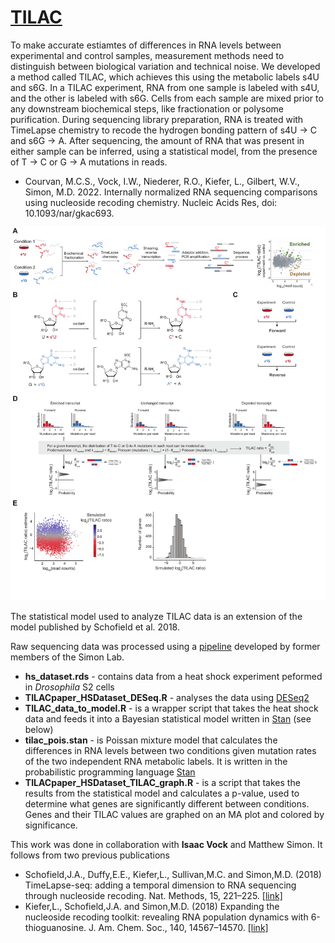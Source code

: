 # [TILAC](https://academic.oup.com/nar/advance-article/doi/10.1093/nar/gkac693/6677324?login=false)

To make accurate estiamtes of differences in RNA levels between experimental and control samples, measurement methods need to distinguish between biological variation and technical noise. We developed a method called TILAC, which achieves this using the metabolic labels s4U and s6G. In a TILAC experiment, RNA from one sample is labeled with s4U, and the other is labeled with s6G. Cells from each sample are mixed prior to any downstream biochemical steps, like fractionation or polysome purification. During sequencing library preparation, RNA is treated with TimeLapse chemistry to recode the hydrogen bonding pattern of s4U -> C and s6G -> A. After sequencing, the amount of RNA that was present in either sample can be inferred, using a statistical model, from the presence of T -> C or G -> A mutations in reads. 

- Courvan, M.C.S., Vock, I.W., Niederer, R.O., Kiefer, L., Gilbert, W.V., Simon, M.D. 2022. Internally normalized RNA sequencing
comparisons using nucleoside recoding chemistry. Nucleic Acids Res, doi: 10.1093/nar/gkac693.


![alt text](https://github.com/meaghancourvan/TILAC/blob/main/TILAC_Figure1.png)

The statistical model used to analyze TILAC data is an extension of the model published by Schofield et al. 2018. 

Raw sequencing data was processed using a [pipeline](https://bitbucket.org/mattsimon9/timelapse_pipeline/src/master/) developed by former members of the Simon Lab. 

- **hs_dataset.rds** - contains data from a heat shock experiment peformed in *Drosophila* S2 cells
- **TILACpaper_HSDataset_DESeq.R** - analyses the data using [DESeq2](https://bioconductor.org/packages/release/bioc/html/DESeq2.html)
- **TILAC_data_to_model.R**  - is a wrapper script that takes the heat shock data and feeds it into a Bayesian statistical model written in [Stan](https://mc-stan.org/) (see below) 
- **tilac_pois.stan** - is Poissan mixture model that calculates the differences in RNA levels between two conditions given mutation rates of the two independent RNA metabolic labels. It is written in the probabilistic programming language [Stan](https://mc-stan.org/)
- **TILACpaper_HSDataset_TILAC_graph.R** - is a script that takes the results from the statistical model and calculates a p-value, used to determine what genes are significantly different between conditions. Genes and their TILAC values are graphed on an MA plot and colored by significance.

This work was done in collaboration with **Isaac Vock** and Matthew Simon. It follows from two previous publications
- Schofield,J.A., Duffy,E.E., Kiefer,L., Sullivan,M.C. and Simon,M.D. (2018) TimeLapse-seq: adding a temporal dimension to RNA sequencing through nucleoside recoding. Nat. Methods, 15, 221–225. [[link]](https://www.nature.com/articles/nmeth.4582)
- Kiefer,L., Schofield,J.A. and Simon,M.D. (2018) Expanding the nucleoside recoding toolkit: revealing RNA population dynamics with 6-thioguanosine. J. Am. Chem. Soc., 140, 14567–14570. [[link]](https://pubs.acs.org/doi/abs/10.1021/jacs.8b08554)
